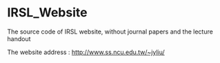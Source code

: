 # IRSL_Website
The source code of IRSL website, without journal papers and the lecture handout

The website address : http://www.ss.ncu.edu.tw/~jyliu/
